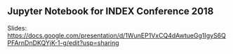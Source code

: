 Jupyter Notebook for INDEX Conference 2018
---


Slides: https://docs.google.com/presentation/d/1WunEP1VxCQ4dAwtueGg1IgyS6QPFArnDnDKQYjK-1-g/edit?usp=sharing
